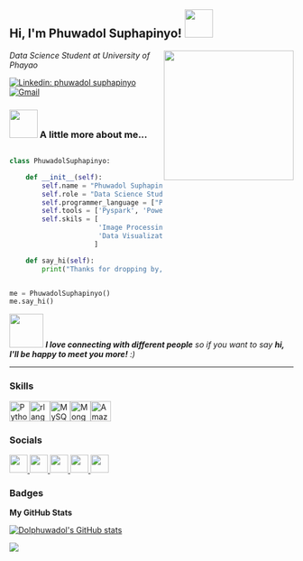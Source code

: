 <h2> Hi, I'm Phuwadol Suphapinyo! <img src="https://media.giphy.com/media/mGcNjsfWAjY5AEZNw6/giphy.gif" width="50"></h2>
<img align='right' src="[https://media.giphy.com/media/ieyl9zmCjO4b4t6qoY/giphy.gif](https://giphy.com/gifs/inspiration-idea-eureka-WOBagRT66RcgEvaTxE/fullscreen)" width="230">
<p><em>Data Science Student at University of Phayao 
  
</em></p>

[![Linkedin: phuwadol suphapinyo](https://img.shields.io/badge/-thaianebraga-blue?style=flat-square&logo=Linkedin&logoColor=white&link=https://www.linkedin.com/in/phuwadolsuphapinyo/)](https://www.linkedin.com/in/thaianebraga/](https://www.linkedin.com/in/phuwadol-suphapinyo-487ba3288/))
[![Gmail](![image](https://github.com/Dolphuwadol/Myprofile/assets/121854744/c2603546-c2ad-44b5-8df7-02854332d739)
)](mailto:phuwadol1909@gmail.com)


### <img src="https://media.giphy.com/media/VgCDAzcKvsR6OM0uWg/giphy.gif" width="50"> A little more about me...  

```python

class PhuwadolSuphapinyo:

    def __init__(self):
        self.name = "Phuwadol Suphapinyo"
        self.role = "Data Science Student"
        self.programmer_language = ["Python", "SQL", "R"]
        self.tools = ['Pyspark', 'Power BI', 'RapidMiner', 'Azure', 'AWS']
        self.skils = [
                      'Image Processing', 'Sentiment Analysis', 'Machine Learning', 'Deep Learning',
                      'Data Visualization', 'Data Cleansing', 'Database', 'ETL', 'Cloud Computing'
                     ]

    def say_hi(self):
        print("Thanks for dropping by, hope you find some of my work interesting.")


me = PhuwadolSuphapinyo()
me.say_hi()

```

<img src="![image](https://github.com/Dolphuwadol/Myprofile/assets/121854744/d682ff80-f59f-4968-b565-59f03a51daf1)
" width="60"> <em><b>I love connecting with different people</b> so if you want to say <b>hi, I'll be happy to meet you more!</b> :)</em>

---

### Skills


<p align="left">
<a href="https://www.python.org/" target="_blank" rel="noreferrer"><img src="https://raw.githubusercontent.com/danielcranney/readme-generator/main/public/icons/skills/python-colored.svg" width="36" height="36" alt="Python" /></a><a href="https://www.r-project.org/" target="_blank" rel="noreferrer"><img src="https://raw.githubusercontent.com/danielcranney/readme-generator/main/public/icons/skills/rlang-colored.svg" width="36" height="36" alt="rlang" /></a><a href="https://www.mysql.com/" target="_blank" rel="noreferrer"><img src="https://raw.githubusercontent.com/danielcranney/readme-generator/main/public/icons/skills/mysql-colored.svg" width="36" height="36" alt="MySQL" /></a><a href="https://www.mongodb.com/" target="_blank" rel="noreferrer"><img src="https://raw.githubusercontent.com/danielcranney/readme-generator/main/public/icons/skills/mongodb-colored.svg" width="36" height="36" alt="MongoDB" /></a><a href="https://aws.amazon.com" target="_blank" rel="noreferrer"><img src="https://raw.githubusercontent.com/danielcranney/readme-generator/main/public/icons/skills/aws-colored-dark.svg" width="36" height="36" alt="Amazon Web Services" /></a>
</p>


### Socials

<p align="left"> <a href="https://discord.com/users/d.p9672" target="_blank" rel="noreferrer"> <picture> <source media="(prefers-color-scheme: dark)" srcset="undefined" /> <source media="(prefers-color-scheme: light)" srcset="https://raw.githubusercontent.com/danielcranney/readme-generator/main/public/icons/socials/discord.svg" /> <img src="https://raw.githubusercontent.com/danielcranney/readme-generator/main/public/icons/socials/discord.svg" width="32" height="32" /> </picture> </a> <a href="https://www.facebook.com/dol.phuwadol3/" target="_blank" rel="noreferrer"> <picture> <source media="(prefers-color-scheme: dark)" srcset="https://raw.githubusercontent.com/danielcranney/readme-generator/main/public/icons/socials/facebook-dark.svg" /> <source media="(prefers-color-scheme: light)" srcset="https://raw.githubusercontent.com/danielcranney/readme-generator/main/public/icons/socials/facebook.svg" /> <img src="https://raw.githubusercontent.com/danielcranney/readme-generator/main/public/icons/socials/facebook.svg" width="32" height="32" /> </picture> </a> <a href="https://www.github.com/Dolphuwadol" target="_blank" rel="noreferrer"> <picture> <source media="(prefers-color-scheme: dark)" srcset="https://raw.githubusercontent.com/danielcranney/readme-generator/main/public/icons/socials/github-dark.svg" /> <source media="(prefers-color-scheme: light)" srcset="https://raw.githubusercontent.com/danielcranney/readme-generator/main/public/icons/socials/github.svg" /> <img src="https://raw.githubusercontent.com/danielcranney/readme-generator/main/public/icons/socials/github.svg" width="32" height="32" /> </picture> </a> <a href="http://www.instagram.com/dol.phuwadol/" target="_blank" rel="noreferrer"> <picture> <source media="(prefers-color-scheme: dark)" srcset="undefined" /> <source media="(prefers-color-scheme: light)" srcset="https://raw.githubusercontent.com/danielcranney/readme-generator/main/public/icons/socials/instagram.svg" /> <img src="https://raw.githubusercontent.com/danielcranney/readme-generator/main/public/icons/socials/instagram.svg" width="32" height="32" /> </picture> </a> <a href="https://www.linkedin.com/in/phuwadol-suphapinyo-487ba3288/" target="_blank" rel="noreferrer"> <picture> <source media="(prefers-color-scheme: dark)" srcset="https://raw.githubusercontent.com/danielcranney/readme-generator/main/public/icons/socials/linkedin-dark.svg" /> <source media="(prefers-color-scheme: light)" srcset="https://raw.githubusercontent.com/danielcranney/readme-generator/main/public/icons/socials/linkedin.svg" /> <img src="https://raw.githubusercontent.com/danielcranney/readme-generator/main/public/icons/socials/linkedin.svg" width="32" height="32" /> </picture> </a></p>

### Badges

<b>My GitHub Stats</b>

<a href="http://www.github.com/Dolphuwadol"><img src="https://github-readme-stats.vercel.app/api?username=Dolphuwadol&show_icons=true&hide=&count_private=true&title_color=0891b2&text_color=ffffff&icon_color=0891b2&bg_color=1c1917&hide_border=true&show_icons=true" alt="Dolphuwadol's GitHub stats" /></a>

<a href="http://www.github.com/Dolphuwadol"><img src="https://github-readme-streak-stats.herokuapp.com/?user=Dolphuwadol&stroke=ffffff&background=1c1917&ring=0891b2&fire=0891b2&currStreakNum=ffffff&currStreakLabel=0891b2&sideNums=ffffff&sideLabels=ffffff&dates=ffffff&hide_border=true" /></a>
